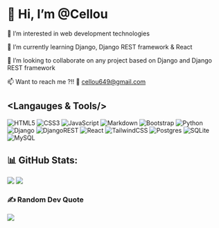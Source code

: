 # 👋 Hi, I’m @Cellou

👀 I’m interested in web development technologies

🌱 I’m currently learning Django, Django REST framework & React

💞️ I’m looking to collaborate on any project based on Django and Django REST framework
  
📫 Want to reach me ?!! 💬 cellou649@gmail.com

<!---
![Cellou's GitHub stats](https://github-readme-stats-nu-gray-16.vercel.app/api?username=Cellou404&show_icons=true&theme=dracula&show=reviews,discussions_started,discussions_answered,prs_merged,prs_merged_percentage)
-->

<!---
## 🫱🏼‍🫲🏽 Let's get in touch:
[![Facebook](https://img.shields.io/badge/Facebook-%231877F2.svg?logo=Facebook&logoColor=white)](https://facebook.com/cellou.cisse.5) [![LinkedIn](https://img.shields.io/badge/LinkedIn-%230077B5.svg?logo=linkedin&logoColor=white)](https://linkedin.com/in/cellou-cisse) [![X](https://img.shields.io/badge/X-black.svg?logo=X&logoColor=white)](https://x.com/CisseCellou)  [![Stack Overflow](https://img.shields.io/badge/-Stackoverflow-FE7A16?logo=stack-overflow&logoColor=white)](https://stackoverflow.com/users/19236374)
-->

## <Langauges & Tools/>
![HTML5](https://img.shields.io/badge/html5-%23E34F26.svg?style=for-the-badge&logo=html5&logoColor=white) ![CSS3](https://img.shields.io/badge/css3-%231572B6.svg?style=for-the-badge&logo=css3&logoColor=white) ![JavaScript](https://img.shields.io/badge/javascript-%23323330.svg?style=for-the-badge&logo=javascript&logoColor=%23F7DF1E) ![Markdown](https://img.shields.io/badge/markdown-%23000000.svg?style=for-the-badge&logo=markdown&logoColor=white) ![Bootstrap](https://img.shields.io/badge/bootstrap-%238511FA.svg?style=for-the-badge&logo=bootstrap&logoColor=white) ![Python](https://img.shields.io/badge/python-3670A0?style=for-the-badge&logo=python&logoColor=ffdd54) ![Django](https://img.shields.io/badge/django-%23092E20.svg?style=for-the-badge&logo=django&logoColor=white) ![DjangoREST](https://img.shields.io/badge/DJANGO-REST-ff1709?style=for-the-badge&logo=django&logoColor=white&color=ff1709&labelColor=gray) ![React](https://img.shields.io/badge/react-%2320232a.svg?style=for-the-badge&logo=react&logoColor=%2361DAFB) ![TailwindCSS](https://img.shields.io/badge/tailwindcss-%2338B2AC.svg?style=for-the-badge&logo=tailwind-css&logoColor=white) ![Postgres](https://img.shields.io/badge/postgres-%23316192.svg?style=for-the-badge&logo=postgresql&logoColor=white) ![SQLite](https://img.shields.io/badge/sqlite-%2307405e.svg?style=for-the-badge&logo=sqlite&logoColor=white) ![MySQL](https://img.shields.io/badge/mysql-4479A1.svg?style=for-the-badge&logo=mysql&logoColor=white)
## 📊 GitHub Stats:
![](https://github-readme-stats-nu-gray-16.vercel.app/api?username=Cellou404&show_icons=true&theme=dracula&hide_border=false&card_width=400px&include_all_commits=true&count_private=true)
![](https://github-readme-streak-stats.herokuapp.com/?user=Cellou404&theme=dracula&hide_border=false&card_width=400px)
<!--
![](https://github-readme-stats.vercel.app/api/top-langs/?username=Cellou404&theme=dracula&hide_border=false&include_all_commits=true&count_private=true&layout=compact)
-->
<!--
## 🏆 GitHub Trophies
![](https://github-profile-trophy.vercel.app/?username=Cellou404&theme=radical&no-frame=false&no-bg=true&margin-w=4)
-->
### ✍️ Random Dev Quote
![](https://quotes-github-readme.vercel.app/api?type=horizontal&theme=dracula)
<!--
### 🔝 Top Contributed Repo
![](https://github-contributor-stats.vercel.app/api?username=Cellou404&limit=5&theme=dracula&combine_all_yearly_contributions=true)

---
[![](https://visitcount.itsvg.in/api?id=Cellou404&icon=0&color=0)](https://visitcount.itsvg.in)


  ## 💰 You can help me by Donating
  [![BuyMeACoffee](https://img.shields.io/badge/Buy%20Me%20a%20Coffee-ffdd00?style=for-the-badge&logo=buy-me-a-coffee&logoColor=black)](https://buymeacoffee.com/https://buymeacoffee.com/celloudev) 
-->
  
<!-- Proudly created with GPRM ( https://gprm.itsvg.in ) -->
